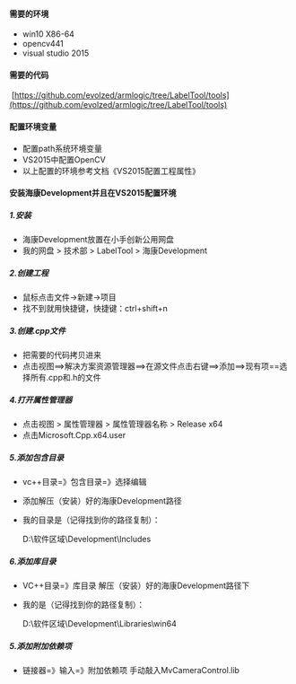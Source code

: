 #### 需要的环境

- win10 X86-64
- opencv441
- visual studio 2015



#### 需要的代码

​	[https://github.com/evolzed/armlogic/tree/LabelTool/tools](https://github.com/evolzed/armlogic/tree/LabelTool/tools)



#### 配置环境变量

* 配置path系统环境变量
* VS2015中配置OpenCV
* 以上配置的环境参考文档《VS2015配置工程属性》



#### 安装海康Development并且在VS2015配置环境

##### 1.安装

* 海康Development放置在小手创新公用网盘
* 我的网盘 > 技术部 > LabelTool > 海康Development

##### 2.创建工程

- 鼠标点击文件->新建->项目
- 找不到就用快捷键，快捷键：ctrl+shift+n 

##### 3.创建.cpp文件

- 把需要的代码拷贝进来
- 点击视图==>解决方案资源管理器==>在源文件点击右键==>添加==>现有项==选择所有.cpp和.h的文件

##### 4.打开属性管理器

* 点击视图 > 属性管理器 > 属性管理器名称 > Release x64 
* 点击Microsoft.Cpp.x64.user

##### 5.添加包含目录

- vc++目录=》包含目录=》选择编辑 

- 添加解压（安装）好的海康Development路径

- 我的目录是（记得找到你的路径复制）：

  D:\软件区域\Development\Includes

##### 6.添加库目录

- VC++目录=》库目录 解压（安装）好的海康Development路径下

- 我的是（记得找到你的路径复制）：

  D:\软件区域\Development\Libraries\win64

##### 5.添加附加依赖项

- 链接器=》输入=》附加依赖项 手动敲入MvCameraControl.lib












